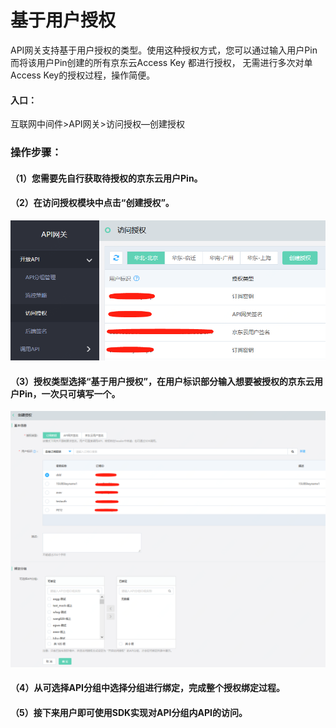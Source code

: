 # 基于用户授权

API网关支持基于用户授权的类型。使用这种授权方式，您可以通过输入用户Pin而将该用户Pin创建的所有京东云Access Key 都进行授权，
无需进行多次对单Access Key的授权过程，操作简便。

#### 入口：
互联网中间件>API网关>访问授权—创建授权

### 操作步骤：
#### （1）您需要先自行获取待授权的京东云用户Pin。

#### （2）在访问授权模块中点击“创建授权”。

  ![访问授权](../../../../../image/Internet-Middleware/API-Gateway/Auth-subkey-2.png)
  

#### （3）授权类型选择“基于用户授权”，在用户标识部分输入想要被授权的京东云用户Pin，一次只可填写一个。

  ![访问授权](../../../../../image/Internet-Middleware/API-Gateway/Auth-subkey-3.png)

#### （4）从可选择API分组中选择分组进行绑定，完成整个授权绑定过程。
  
#### （5）接下来用户即可使用SDK实现对API分组内API的访问。
